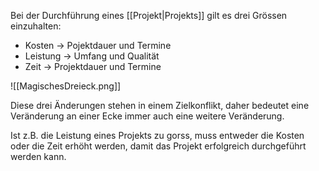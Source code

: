 Bei der Durchführung eines [[Projekt|Projekts]] gilt es drei Grössen einzuhalten:
- Kosten -> Pojektdauer und Termine
- Leistung -> Umfang und Qualität
- Zeit -> Projektdauer und Termine

![[MagischesDreieck.png]]

Diese drei Änderungen stehen in einem Zielkonflikt, daher bedeutet eine Veränderung an einer Ecke immer auch eine weitere Veränderung.

Ist z.B. die Leistung eines Projekts zu gorss, muss entweder die Kosten oder die Zeit erhöht werden, damit das Projekt erfolgreich durchgeführt werden kann.